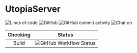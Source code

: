# UtopiaServer

![Lines of code](https://img.shields.io/tokei/lines/github/mingmoe/UtopiaServer?style=for-the-badge)
![GitHub](https://img.shields.io/github/license/mingmoe/UtopiaServer?style=for-the-badge)
![GitHub commit activity](https://img.shields.io/github/commit-activity/m/mingmoe/UtopiaServer?style=for-the-badge)
![Chat on](https://img.shields.io/badge/chat-on%20QQ-green?style=for-the-badge&logo=appveyor)

| Checking | Status |
| :-------:|:------:|
| Build    | ![GitHub Workflow Status](https://img.shields.io/github/workflow/status/mingmoe/UtopiaServer/CMake?style=for-the-badge) |\
